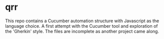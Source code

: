 # qrr

This repo contains a Cucumber automation structure with Javascript as the language choice. A first attempt with the Cucumber tool
and exploration of the 'Gherkin' style. The files are incomplete as another project came along.
